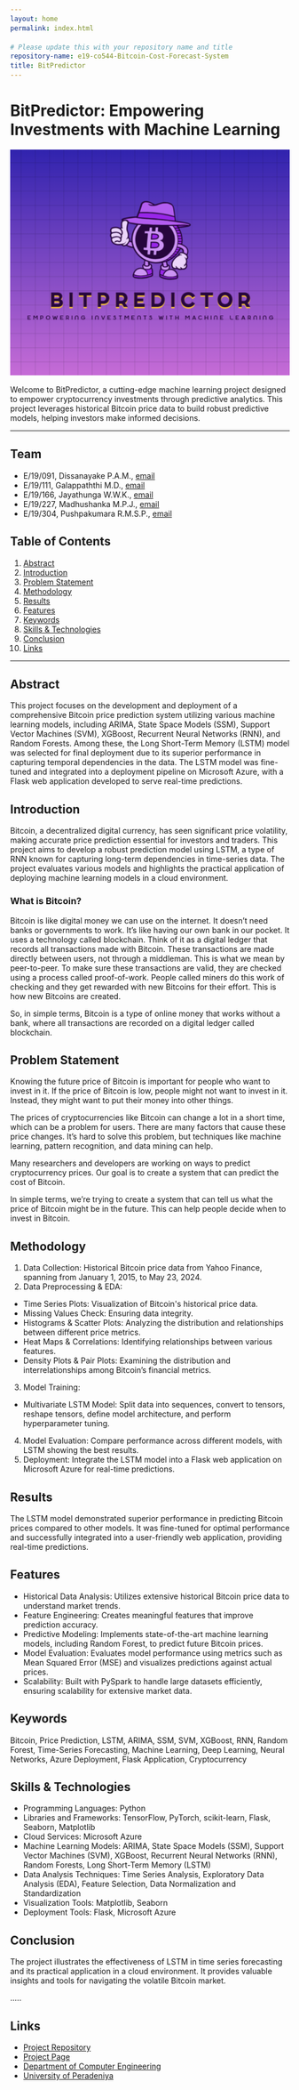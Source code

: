 ```yaml
---
layout: home
permalink: index.html

# Please update this with your repository name and title
repository-name: e19-co544-Bitcoin-Cost-Forecast-System
title: BitPredictor
---
```


[comment]: # "This is the standard layout for the project, but you can clean this and use your own template"

# BitPredictor: Empowering Investments with Machine Learning

![Logo](./images/logo.png)

Welcome to BitPredictor, a cutting-edge machine learning project designed to empower cryptocurrency investments through predictive analytics. This project leverages historical Bitcoin price data to build robust predictive models, helping investors make informed decisions.

---

<!-- 
This is a sample image, to show how to add images to your page. To learn more options, please refer [this](https://projects.ce.pdn.ac.lk/docs/faq/how-to-add-an-image/)

![Sample Image](./images/sample.png)
 -->

## Team
-  E/19/091, Dissanayake P.A.M., [email](mailto:e19091@eng.pdn.ac.lk)
-  E/19/111, Galappaththi M.D., [email](mailto:e19111@eng.pdn.ac.lk)
-  E/19/166, Jayathunga W.W.K., [email](mailto:e19166@eng.pdn.ac.lk)
-  E/19/227, Madhushanka M.P.J., [email](mailto:e19227@eng.pdn.ac.lk)
-  E/19/304, Pushpakumara R.M.S.P., [email](mailto:e19304@eng.pdn.ac.lk)


## Table of Contents
1. [Abstract](#abstract)
2. [Introduction](#introduction)
3. [Problem Statement](#problem-statement)
4. [Methodology](#methodology)
5. [Results](#results)
6. [Features](#features)
7. [Keywords](#keywords)
8. [Skills & Technologies](#skills-&-technologies)
9. [Conclusion](#conclusion)
10. [Links](#links)

---

## Abstract
This project focuses on the development and deployment of a comprehensive Bitcoin price prediction system utilizing various machine learning models, including ARIMA, State Space Models (SSM), Support Vector Machines (SVM), XGBoost, Recurrent Neural Networks (RNN), and Random Forests. Among these, the Long Short-Term Memory (LSTM) model was selected for final deployment due to its superior performance in capturing temporal dependencies in the data. The LSTM model was fine-tuned and integrated into a deployment pipeline on Microsoft Azure, with a Flask web application developed to serve real-time predictions.

## Introduction

Bitcoin, a decentralized digital currency, has seen significant price volatility, making accurate price prediction essential for investors and traders. This project aims to develop a robust prediction model using LSTM, a type of RNN known for capturing long-term dependencies in time-series data. The project evaluates various models and highlights the practical application of deploying machine learning models in a cloud environment.

### What is Bitcoin?
Bitcoin is like digital money we can use on the internet. It doesn’t need banks or governments to work. It’s like having our own bank in our pocket. It uses a technology called blockchain. Think of it as a digital ledger that records all transactions made with Bitcoin. These transactions are made directly between users, not through a middleman. This is what we mean by peer-to-peer. To make sure these transactions are valid, they are checked using a process called proof-of-work. People called miners do this work of checking and they get rewarded with new Bitcoins for their effort. This is how new Bitcoins are created.

So, in simple terms, Bitcoin is a type of online money that works without a bank, where all transactions are recorded on a digital ledger called blockchain.

## Problem Statement
Knowing the future price of Bitcoin is important for people who want to invest in it. If the price of Bitcoin is low, people might not want to invest in it. Instead, they might want to put their money into other things.

The prices of cryptocurrencies like Bitcoin can change a lot in a short time, which can be a problem for users. There are many factors that cause these price changes. It’s hard to solve this problem, but techniques like machine learning, pattern recognition, and data mining can help.

Many researchers and developers are working on ways to predict cryptocurrency prices. Our goal is to create a system that can predict the cost of Bitcoin.

In simple terms, we’re trying to create a system that can tell us what the price of Bitcoin might be in the future. This can help people decide when to invest in Bitcoin.

## Methodology
1. Data Collection: Historical Bitcoin price data from Yahoo Finance, spanning from January 1, 2015, to May 23, 2024.
2. Data Preprocessing & EDA:
* Time Series Plots: Visualization of Bitcoin's historical price data.
* Missing Values Check: Ensuring data integrity.
* Histograms & Scatter Plots: Analyzing the distribution and relationships between different price metrics.
* Heat Maps & Correlations: Identifying relationships between various features.
* Density Plots & Pair Plots: Examining the distribution and interrelationships among Bitcoin’s financial metrics.
3. Model Training:
* Multivariate LSTM Model: Split data into sequences, convert to tensors, reshape tensors, define model architecture, and perform hyperparameter tuning.
4. Model Evaluation: Compare performance across different models, with LSTM showing the best results.
5. Deployment: Integrate the LSTM model into a Flask web application on Microsoft Azure for real-time predictions.

## Results
The LSTM model demonstrated superior performance in predicting Bitcoin prices compared to other models. It was fine-tuned for optimal performance and successfully integrated into a user-friendly web application, providing real-time predictions.

## Features
* Historical Data Analysis: Utilizes extensive historical Bitcoin price data to understand market trends.
* Feature Engineering: Creates meaningful features that improve prediction accuracy.
* Predictive Modeling: Implements state-of-the-art machine learning models, including Random Forest, to predict future Bitcoin prices.
* Model Evaluation: Evaluates model performance using metrics such as Mean Squared Error (MSE) and visualizes predictions against actual prices.
* Scalability: Built with PySpark to handle large datasets efficiently, ensuring scalability for extensive market data.

## Keywords
Bitcoin, Price Prediction, LSTM, ARIMA, SSM, SVM, XGBoost, RNN, Random Forest, Time-Series Forecasting, Machine Learning, Deep Learning, Neural Networks, Azure Deployment, Flask Application, Cryptocurrency

## Skills & Technologies
* Programming Languages: Python
* Libraries and Frameworks: TensorFlow, PyTorch, scikit-learn, Flask, Seaborn, Matplotlib
* Cloud Services: Microsoft Azure
* Machine Learning Models: ARIMA, State Space Models (SSM), Support Vector Machines (SVM), XGBoost, Recurrent Neural Networks (RNN), Random Forests, Long Short-Term Memory (LSTM)
* Data Analysis Techniques: Time Series Analysis, Exploratory Data Analysis (EDA), Feature Selection, Data Normalization and Standardization
* Visualization Tools: Matplotlib, Seaborn
* Deployment Tools: Flask, Microsoft Azure

## Conclusion
The project illustrates the effectiveness of LSTM in time series forecasting and its practical application in a cloud environment. It provides valuable insights and tools for navigating the volatile Bitcoin market.

.....

## Links

- [Project Repository](https://github.com/cepdnaclk/e19-co544-Bitcoin-Cost-Forecast-System)
- [Project Page](https://cepdnaclk.github.io/e19-co544-Bitcoin-Cost-Forecast-System)
- [Department of Computer Engineering](http://www.ce.pdn.ac.lk/)
- [University of Peradeniya](https://eng.pdn.ac.lk/)


[//]: # (Please refer this to learn more about Markdown syntax)
[//]: # (https://github.com/adam-p/markdown-here/wiki/Markdown-Cheatsheet)

